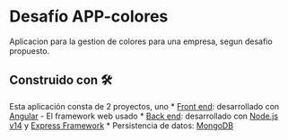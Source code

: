 # Desafío APP-colores

Aplicacion para la gestion de colores para una empresa, segun desafio propuesto.

## Construido con 🛠️
Esta aplicación consta de 2 proyectos, uno 
    * [Front end](https://github.com/parraSebastian91/app-colores/tree/desarrollo/fe-colores): desarrollado con [Angular](https://angular.io/docs) - El framework web usado 
    * [Back end](https://github.com/parraSebastian91/app-colores/tree/desarrollo/be-colores): desarrollado con [Node.js v14](https://nodejs.org/dist/latest-v14.x/docs/api/) y [Express Framework](https://expressjs.com/es/starter/installing.html)
    * Persistencia de datos: [MongoDB](https://www.mongodb.com/)
